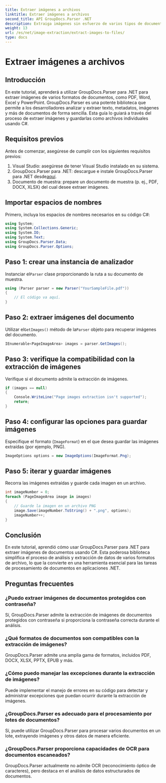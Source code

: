 ```yaml
---
title: Extraer imágenes a archivos
linktitle: Extraer imágenes a archivos
second_title: API GroupDocs.Parser .NET
description: Extraiga imágenes sin esfuerzo de varios tipos de documentos como PDF y DOCX utilizando GroupDocs.Parser para .NET. Simplifique sus tareas de análisis de documentos.
weight: 13
url: /es/net/image-extraction/extract-images-to-files/
type: docs
---
```

# Extraer imágenes a archivos

## Introducción
En este tutorial, aprenderá a utilizar GroupDocs.Parser para .NET para extraer imágenes de varios formatos de documentos, como PDF, Word, Excel y PowerPoint. GroupDocs.Parser es una potente biblioteca que permite a los desarrolladores analizar y extraer texto, metadatos, imágenes y más de documentos de forma sencilla. Esta guía lo guiará a través del proceso de extraer imágenes y guardarlas como archivos individuales usando C#.
## Requisitos previos
Antes de comenzar, asegúrese de cumplir con los siguientes requisitos previos:
1. Visual Studio: asegúrese de tener Visual Studio instalado en su sistema.
2.  GroupDocs.Parser para .NET: descargue e instale GroupDocs.Parser para .NET desde[aquí](https://releases.groupdocs.com/parser/net/).
3. Documento de muestra: prepare un documento de muestra (p. ej., PDF, DOCX, XLSX) del cual desee extraer imágenes.

## Importar espacios de nombres
Primero, incluya los espacios de nombres necesarios en su código C#:
```csharp
using System;
using System.Collections.Generic;
using System.IO;
using System.Text;
using GroupDocs.Parser.Data;
using GroupDocs.Parser.Options;
```
## Paso 1: crear una instancia de analizador
 Instanciar el`Parser` clase proporcionando la ruta a su documento de muestra.
```csharp
using (Parser parser = new Parser("YourSampleFile.pdf"))
{
    // El código va aquí.
}
```
## Paso 2: extraer imágenes del documento
 Utilizar el`GetImages()` método de la`Parser` objeto para recuperar imágenes del documento.
```csharp
IEnumerable<PageImageArea> images = parser.GetImages();
```
## Paso 3: verifique la compatibilidad con la extracción de imágenes
Verifique si el documento admite la extracción de imágenes.
```csharp
if (images == null)
{
    Console.WriteLine("Page images extraction isn't supported");
    return;
}
```
## Paso 4: configurar las opciones para guardar imágenes
Especifique el formato (`ImageFormat`) en el que desea guardar las imágenes extraídas (por ejemplo, PNG).
```csharp
ImageOptions options = new ImageOptions(ImageFormat.Png);
```
## Paso 5: iterar y guardar imágenes
Recorra las imágenes extraídas y guarde cada imagen en un archivo.
```csharp
int imageNumber = 0;
foreach (PageImageArea image in images)
{
    // Guarde la imagen en un archivo PNG
    image.Save(imageNumber.ToString() + ".png", options);
    imageNumber++;
}
```

## Conclusión
En este tutorial, aprendió cómo usar GroupDocs.Parser para .NET para extraer imágenes de documentos usando C#. Esta poderosa biblioteca simplifica el proceso de análisis y extracción de datos de varios formatos de archivo, lo que la convierte en una herramienta esencial para las tareas de procesamiento de documentos en aplicaciones .NET.

## Preguntas frecuentes
### ¿Puedo extraer imágenes de documentos protegidos con contraseña?
Sí, GroupDocs.Parser admite la extracción de imágenes de documentos protegidos con contraseña si proporciona la contraseña correcta durante el análisis.
### ¿Qué formatos de documentos son compatibles con la extracción de imágenes?
GroupDocs.Parser admite una amplia gama de formatos, incluidos PDF, DOCX, XLSX, PPTX, EPUB y más.
### ¿Cómo puedo manejar las excepciones durante la extracción de imágenes?
Puede implementar el manejo de errores en su código para detectar y administrar excepciones que puedan ocurrir durante la extracción de imágenes.
### ¿GroupDocs.Parser es adecuado para el procesamiento por lotes de documentos?
Sí, puede utilizar GroupDocs.Parser para procesar varios documentos en un lote, extrayendo imágenes y otros datos de manera eficiente.
### ¿GroupDocs.Parser proporciona capacidades de OCR para documentos escaneados?
GroupDocs.Parser actualmente no admite OCR (reconocimiento óptico de caracteres), pero destaca en el análisis de datos estructurados de documentos.